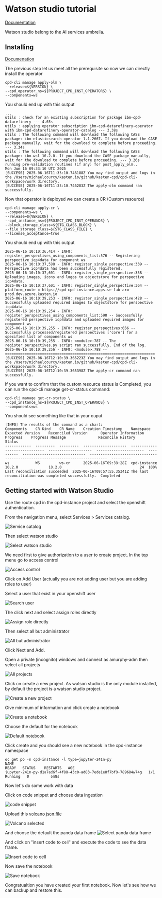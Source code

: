 # Watson studio tutorial 

[Documentation](https://www.ibm.com/docs/en/software-hub/5.1.x?topic=services-watson-studio)

Watson studio belong to the AI services umbrella. 

## Installing

[Documenation](https://www.ibm.com/docs/en/software-hub/5.1.x?topic=studio-installing)

The previous step let us meet all the prerequisite so now we can directly install the operator 

```
cpd-cli manage apply-olm \
--release=${VERSION} \
--cpd_operator_ns=${PROJECT_CPD_INST_OPERATORS} \
--components=ws
```

You should end up with this output 

```
...
utils : check for an existing subscription for package ibm-cpd-datarefinery --- 4.65s
utils : applying operator subscription ibm-cpd-datarefinery-operator with ibm-cpd-datarefinery-operator-catalog --- 3.38s
utils : The following command will download the following CASE package: ibm-elasticsearch-operator 1.1.2667. If you download the CASE package manually, wait for the download to complete before proceeding. --- 3.34s
utils : The following command will download the following CASE package: ibm-wsl 10.2.0. If you download the CASE package manually, wait for the download to complete before proceeding. --- 3.26s
running pre-validation routines (if any) for post_apply_olm..
Mon Jun 16 09:33:10 UTC 2025
[SUCCESS] 2025-06-16T11:33:10.746188Z You may find output and logs in the /Users/michaelcourcy/kasten.io/github/kasten-cpd/cpd-cli-workspace/work directory.
[SUCCESS] 2025-06-16T11:33:10.746283Z The apply-olm command ran successfully.
```

Now that operator is deployed we can create a CR (Custom resource)

```
cpd-cli manage apply-cr \
--components=ws \
--release=${VERSION} \
--cpd_instance_ns=${PROJECT_CPD_INST_OPERANDS} \
--block_storage_class=${STG_CLASS_BLOCK} \
--file_storage_class=${STG_CLASS_FILE} \
--license_acceptance=true
```

You should end up with this output 
```
2025-06-16 10:10:36,414 - INFO: register_perspectives_using_components_list:576 -- Registering perspective icp4data for component ws
2025-06-16 10:10:37,598 - INFO: register_single_perspective:339 -- Perspective icp4data has been successfully registered.
2025-06-16 10:10:37,601 - INFO: register_single_perspective:358 -- Uploading images, icons and logos to objectstore for perspective icp4data.
2025-06-16 10:10:37,601 - INFO: register_single_perspective:364 -- platform_route = https://cpd-cpd-instance.apps.se-lab-aro-prod.dev.azure.kasten.io
2025-06-16 10:10:39,253 - INFO: register_single_perspective:428 -- Successfully uploaded required images to objectstore for perspective icp4data
2025-06-16 10:10:39,254 - INFO: register_perspectives_using_components_list:590 -- Successfully registered perspective icp4data and uploaded required images for component ws
2025-06-16 10:10:39,255 - INFO: register_perspectives:656 -- Successfully processed/registered perspectives ['core'] for a specified list of components ws
2025-06-16 10:10:39,255 - INFO: <module>:787 -- The register_perspectives.py script ran successfully. End of the log.
2025-06-16 10:10:39,256 - INFO: <module>:788 -- =====================================================================
[SUCCESS] 2025-06-16T12:10:39.365223Z You may find output and logs in the /Users/michaelcourcy/kasten.io/github/kasten-cpd/cpd-cli-workspace/work directory.
[SUCCESS] 2025-06-16T12:10:39.365398Z The apply-cr command ran successfully.
```

If you want to confirm that the custom resource status is Completed, you can run the cpd-cli manage get-cr-status command:
```
cpd-cli manage get-cr-status \
--cpd_instance_ns=${PROJECT_CPD_INST_OPERANDS} \
--components=ws
```

You should see something like that in your ouput 
```
[INFO] The results of the command as a chart:
Components    CR Kind    CR Name    Creation Timestamp    Namespace     Expected Version    Reconciled Version      Operator Information  Progress    Progress Message               Reconcile History                                                               Status
------------  ---------  ---------  --------------------  ------------  ------------------  --------------------  ----------------------  ----------  -----------------------------  ------------------------------------------------------------------------------  ---------
ws            WS         ws-cr      2025-06-16T09:38:28Z  cpd-instance  10.2.0              10.2.0                                    24  100%        Last reconciliation succeeded  2025-06-16T09:57:55.35341Z The last reconciliation was completed successfully.  Completed
```

## Getting started with Watson Studio

Use the route cpd in the cpd-instance project and select the openshift authentication.

From the navigation menu, select Services > Services catalog.

![Service catalog](./images/access-services.png)

Then select watson studio 

![Select watson studio](./images/select-watson-studio.png)

We need first to give authorization to a user to create project. In the top menu go to access control

![Access control](./images/access-control.png)

Click on Add User (actually you are not adding user but you are adding roles to user)

Select a user that exist in your openshift user 

![Search user](./images/search-user.png)

The click next and select assign roles directly 

![Assign role directly](./images/assign-role-directly.png)

Then select all but administrator

![All but administrator](./images/all-but-admin.png)

Click Next and Add. 

Open a private (incognito) windows and connect as amurphy-adm then select all projects 

![All projects](./images/select-all-projects.png)

Click on create a new project. As watson studio is the only module installed, by default the project is a watson studio project. 

![Create a new project](./images/create-new-project.png)

Give minimum of information and click create a notebook

![Create a notebook](./images/create-notebook.png)

Choose the default for the notebook

![Default notebook](./images/choose-default-notebook.png)

Click create and you should see a new notebook in the cpd-instance namespace 

```
oc get po -n cpd-instance -l type=jupyter-241n-py
NAME                                                              READY   STATUS    RESTARTS   AGE
jupyter-241n-py-d1a7ad6f-4f88-43c0-ad83-7ede1e8f7bf0-789684w74g   1/1     Running   0          6m8s

```

Now let's do some work with data 

Click on code snippet and choose data ingestion 

![code snippet](./images/code-snippet.png)

Upload this [volcano json file](./VolcanoData.json)

![Volcano selected](./images/select-volcano.png)

And choose the default the panda data frame 
![Select panda data frame](./images/panda-data-frame.png)

And click on "insert code to cell" and execute the code to see the data frame.

![Insert code to cell](./images/insert-code-to-cell.png)

Now save the notebook 

![Save notebook](./images/save-notebook.png)

Congratualtion you have created your first notebook. Now let's see how we can backup and restore this. 
